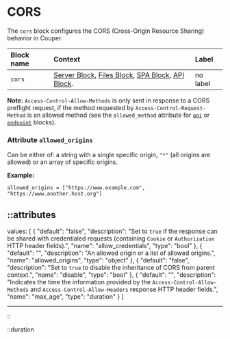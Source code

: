 # CORS

The `cors` block configures the CORS (Cross-Origin Resource Sharing) behavior in Couper.

| Block name | Context                                                                                                                                                               | Label    |
|:-----------|:----------------------------------------------------------------------------------------------------------------------------------------------------------------------|:---------|
| `cors`     | [Server Block](/configuration/block/server), [Files Block](/configuration/block/files), [SPA Block](/configuration/block/spa), [API Block](/configuration/block/api). | no label |

**Note:** `Access-Control-Allow-Methods` is only sent in response to a CORS preflight request, if the method requested by `Access-Control-Request-Method` is an allowed method (see the `allowed_method` attribute for [`api`](/configuration/block/api) or [`endpoint`](/configuration/block/endpoint) blocks).

### Attribute `allowed_origins`

Can be either of: a string with a single specific origin, `"*"` (all origins are allowed) or an array of specific origins.

**Example:**
```hcl
allowed_origins = ["https://www.example.com", "https://www.another.host.org"]
```

::attributes
---
values: [
  {
    "default": "false",
    "description": "Set to `true` if the response can be shared with credentialed requests (containing `Cookie` or `Authorization` HTTP header fields).",
    "name": "allow_credentials",
    "type": "bool"
  },
  {
    "default": "",
    "description": "An allowed origin or a list of allowed origins.",
    "name": "allowed_origins",
    "type": "object"
  },
  {
    "default": "false",
    "description": "Set to `true` to disable the inheritance of CORS from parent context.",
    "name": "disable",
    "type": "bool"
  },
  {
    "default": "",
    "description": "Indicates the time the information provided by the `Access-Control-Allow-Methods` and `Access-Control-Allow-Headers` response HTTP header fields.",
    "name": "max_age",
    "type": "duration"
  }
]

---
::

::duration
